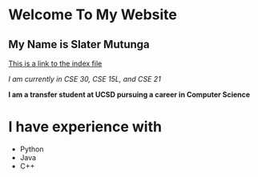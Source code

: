 # Welcome To My Website
## My Name is Slater Mutunga

[This is a link to the index file](https://slatermutunga.github.io/cse15l-lab-reports/index)

*I am currently in CSE 30, CSE 15L, and CSE 21*

**I am a transfer student at UCSD pursuing a career in Computer Science**

# I have experience with
* Python
* Java
* C++


